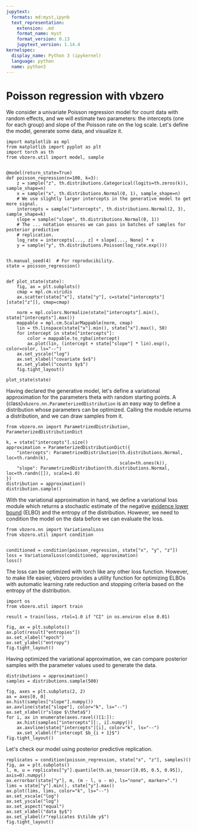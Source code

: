 ```yaml
---
jupytext:
  formats: md:myst,ipynb
  text_representation:
    extension: .md
    format_name: myst
    format_version: 0.13
    jupytext_version: 1.14.4
kernelspec:
  display_name: Python 3 (ipykernel)
  language: python
  name: python3
---
```


# Poisson regression with vbzero

We consider a univariate Poisson regression model for count data with random effects, and we will estimate two parameters: the intercepts (one for each group) and slope of the Poisson rate on the log scale. Let's define the model, generate some data, and visualize it.

```{code-cell} ipython3
import matplotlib as mpl
from matplotlib import pyplot as plt
import torch as th
from vbzero.util import model, sample


@model(return_state=True)
def poisson_regression(n=100, k=3):
    z = sample("z", th.distributions.Categorical(logits=th.zeros(k)), sample_shape=n)
    x = sample("x", th.distributions.Normal(0, 1), sample_shape=n)
    # We use slightly larger intercepts in the generative model to get more signal.
    intercepts = sample("intercepts", th.distributions.Normal(2, 3), sample_shape=k)
    slope = sample("slope", th.distributions.Normal(0, 1))
    # The ... notation ensures we can pass in batches of samples for posterior predictive 
    # replication.
    log_rate = intercepts[..., z] + slope[..., None] * x
    y = sample("y", th.distributions.Poisson(log_rate.exp()))


th.manual_seed(4)  # For reproducibility.
state = poisson_regression()


def plot_state(state):
    fig, ax = plt.subplots()
    cmap = mpl.cm.viridis
    ax.scatter(state["x"], state["y"], c=state["intercepts"][state["z"]], cmap=cmap)

    norm = mpl.colors.Normalize(state["intercepts"].min(), state["intercepts"].max())
    mappable = mpl.cm.ScalarMappable(norm, cmap)
    lin = th.linspace(state["x"].min(), state["x"].max(), 50)
    for intercept in state["intercepts"]:
        color = mappable.to_rgba(intercept)
        ax.plot(lin, (intercept + state["slope"] * lin).exp(), color=color, ls="--")
    ax.set_yscale("log")
    ax.set_xlabel("covariate $x$")
    ax.set_ylabel("counts $y$")
    fig.tight_layout()

plot_state(state)
```

Having declared the generative model, let's define a variational approximation for the parameters theta with random starting points. A {class}`vbzero.nn.ParameterizedDistribution` is an easy way to define a distribution whose parameters can be optimized. Calling the module returns a distribution, and we can draw samples from it.

```{code-cell} ipython3
from vbzero.nn import ParametrizedDistribution, ParameterizedDistributionDict

k, = state["intercepts"].size()
approximation = ParameterizedDistributionDict({
    "intercepts": ParametrizedDistribution(th.distributions.Normal, loc=th.randn(k),
                                           scale=th.ones(k)),
    "slope": ParametrizedDistribution(th.distributions.Normal, loc=th.randn([]), scale=1.0)
})
distribution = approximation()
distribution.sample()
```

With the variational approximation in hand, we define a variational loss module which returns a stochastic estimate of the negative [evidence lower bound](https://en.wikipedia.org/wiki/Evidence_lower_bound) (ELBO) and the entropy of the distribution. However, we need to condition the model on the data before we can evaluate the loss.

```{code-cell} ipython3
from vbzero.nn import VariationalLoss
from vbzero.util import condition


conditioned = condition(poisson_regression, state["x", "y", "z"])
loss = VariationalLoss(conditioned, approximation)
loss()
```

The loss can be optimized with torch like any other loss function. However, to make life easier, vbzero provides a utility function for optimizing ELBOs with automatic learning rate reduction and stopping criteria based on the entropy of the distribution.

```{code-cell} ipython3
import os
from vbzero.util import train

result = train(loss, rtol=1.0 if "CI" in os.environ else 0.01)

fig, ax = plt.subplots()
ax.plot(result["entropies"])
ax.set_xlabel("epoch")
ax.set_ylabel("entropy")
fig.tight_layout()
```

Having optimized the variational approximation, we can compare posterior samples with the parameter values used to generate the data.

```{code-cell} ipython3
distributions = approximation()
samples = distributions.sample(500)

fig, axes = plt.subplots(2, 2)
ax = axes[0, 0]
ax.hist(samples["slope"].numpy())
ax.axvline(state["slope"], color="k", ls="--")
ax.set_xlabel(r"slope $\theta$")
for i, ax in enumerate(axes.ravel()[1:]):
    ax.hist(samples["intercepts"][:, i].numpy())
    ax.axvline(state["intercepts"][i], color="k", ls="--")
    ax.set_xlabel(f"intercept $b_{i + 1}$")
fig.tight_layout()
```

Let's check our model using posterior predictive replication.

```{code-cell} ipython3
replicates = condition(poisson_regression, state["x", "z"], samples)()
fig, ax = plt.subplots()
l, m, u = replicates["y"].quantile(th.as_tensor([0.05, 0.5, 0.95]), axis=0).numpy()
ax.errorbar(state["y"], m, (m - l, u - m), ls="none", marker=".")
lims = state["y"].min(), state["y"].max()
ax.plot(lims, lims, color="k", ls="--")
ax.set_xscale("log")
ax.set_yscale("log")
ax.set_aspect("equal")
ax.set_xlabel("data $y$")
ax.set_ylabel(r"replicates $\tilde y$")
fig.tight_layout()
```
